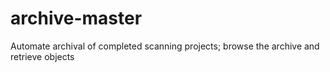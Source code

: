 # archive-master
Automate archival of completed scanning projects; browse the archive and retrieve objects

